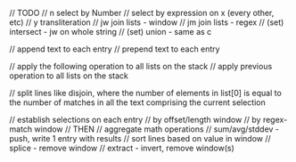 // TODO
// n     select by Number
//       select by expression on x (every other, etc)
// y     transliteration
// jw    join lists - window
// jm    join lists - regex
//       (set) intersect - jw on whole string
//       (set) union - same as c

// append text to each entry
// prepend text to each entry

// apply the following operation to all lists on the stack
// apply previous operation to all lists on the stack

// split lines
   like disjoin, where the number of elements in list[0] is equal to the number of matches in all the
   text comprising the current selection

// establish selections on each entry
//  by offset/length window
//  by regex-match window
// THEN
//  aggregate math operations
//   sum/avg/stddev - push, write 1 entry with results
//  sort lines based on value in window
//  splice - remove window
//  extract - invert, remove window(s)

